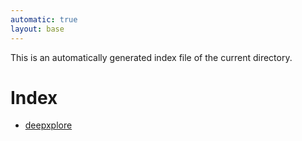 ```yaml
---
automatic: true
layout: base
---
```


This is an automatically generated index file of the current directory.

# Index
- [deepxplore](/notes/systems/2017-sosp/deepxplore.html)
